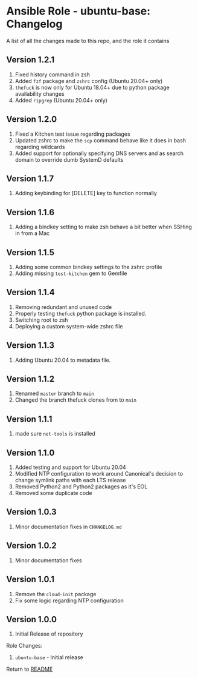 Ansible Role - ubuntu-base: Changelog
=====================================
A list of all the changes made to this repo, and the role it contains

Version 1.2.1
-------------

1. Fixed history command in zsh
2. Added `fzf` package and `zshrc` config (Ubuntu 20.04+ only)
3. `thefuck` is now only for Ubuntu 18.04+ due to python package availability changes
4. Added `ripgrep` (Ubuntu 20.04+ only)

Version 1.2.0
-------------

1. Fixed a Kitchen test issue regarding packages
2. Updated zshrc to make the `scp` command behave like it does in bash regarding wildcards
3. Added support for optionally specifying DNS servers and as search domain to override dumb SystemD defaults

Version 1.1.7
-------------

1. Adding keybinding for [DELETE] key to function normally

Version 1.1.6
-------------

1. Adding a bindkey setting to make zsh behave a bit better when SSHing in from a Mac

Version 1.1.5
-------------

1. Adding some common bindkey settings to the zshrc profile
2. Adding missing `test-kitchen` gem to Gemfile

Version 1.1.4
-------------

1. Removing redundant and unused code
2. Properly testing `thefuck` python package is installed.
3. Switching root to zsh
4. Deploying a custom system-wide zshrc file

Version 1.1.3
-------------

1. Adding Ubuntu 20.04 to metadata file.

Version 1.1.2
-------------

1. Renamed `master` branch to `main`
2. Changed the branch thefuck clones from to `main`

Version 1.1.1
-------------

1. made sure `net-tools` is installed

Version 1.1.0
-------------

1. Added testing and support for Ubuntu 20.04
2. Modified NTP configuration to work around Canonical's decision to change symlink paths with each LTS release
3. Removed Python2 and Python2 packages as it's EOL
4. Removed some duplicate code

Version 1.0.3
-------------

1. Minor documentation fixes in `CHANGELOG.md`

Version 1.0.2
-------------

1. Minor documentation fixes

Version 1.0.1
-------------

1. Remove the `cloud-init` package
2. Fix some logic regarding NTP configuration

Version 1.0.0
-------------

1. Initial Release of repository

Role Changes:

1. `ubuntu-base` - Initial release

Return to [README](README.md)
